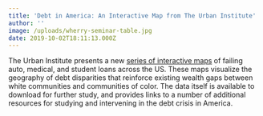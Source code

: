 ```yaml
---
title: 'Debt in America: An Interactive Map from The Urban Institute'
author: ''
image: /uploads/wherry-seminar-table.jpg
date: 2019-10-02T18:11:13.000Z
---
```

The Urban Institute presents a new [series of interactive maps](https://apps.urban.org/features/debt-interactive-map/?type=overall&variable=pct_debt_collections) of failing auto, medical, and student loans across the US. These maps visualize the geography of debt disparities that reinforce existing wealth gaps between white communities and communities of color. The data itself is available to download for further study, and provides links to a number of additional resources for studying and intervening in the debt crisis in America.

